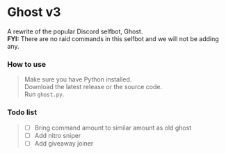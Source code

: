 # Ghost v3
A rewrite of the popular Discord selfbot, Ghost.  
**FYI:** There are no raid commands in this selfbot and we will not be adding any.  

### How to use
> Make sure you have Python installed.  
> Download the latest release or the source code.  
> Run `ghost.py`.  

### Todo list
> - [ ] Bring command amount to similar amount as old ghost
> - [ ] Add nitro sniper
> - [ ] Add giveaway joiner